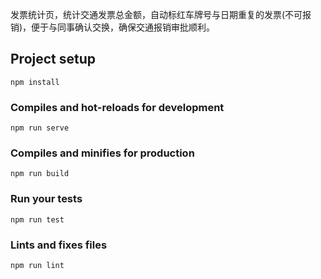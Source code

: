 发票统计页，统计交通发票总金额，自动标红车牌号与日期重复的发票(不可报销)，便于与同事确认交换，确保交通报销审批顺利。
## Project setup
```
npm install
```

### Compiles and hot-reloads for development
```
npm run serve
```

### Compiles and minifies for production
```
npm run build
```

### Run your tests
```
npm run test
```

### Lints and fixes files
```
npm run lint